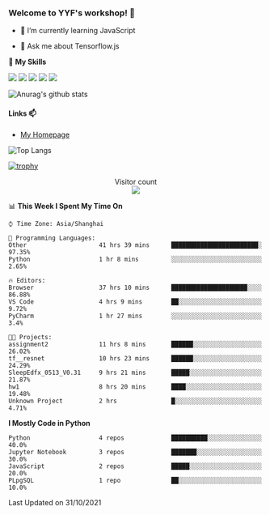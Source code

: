 ### Welcome to YYF's workshop! 👋

<!--
**YifeiYang210/YifeiYang210** is a ✨ _special_ ✨ repository because its `README.md` (this file) appears on your GitHub profile.

Here are some ideas to get you started:

- 🔭 I’m currently working on ...
- 🌱 I’m currently learning ...
- 👯 I’m looking to collaborate on ...
- 🤔 I’m looking for help with ...
- 💬 Ask me about ...
- 📫 How to reach me: ...
- 😄 Pronouns: ...
- ⚡ Fun fact: ...
-->

- 🌱 I’m currently learning JavaScript

- 💬 Ask me about Tensorflow.js

🌟 **My Skills**
<!-- [![](https://img.shields.io/badge/{徽标标题}-{徽标内容}-{徽标颜色}.svg)]({linkUrl}) -->

![](https://img.shields.io/badge/-Python-3f7fbd?logo=Python&logoColor=fff)
![](https://img.shields.io/badge/-DeepLearning-3f7fbd?logo=Pandas&logoColor=fff)
![](https://img.shields.io/badge/-Wechat-3f7fbd?logo=Wechat&logoColor=fff)
![](https://img.shields.io/badge/-C%2B%2B-3f7fbd?logo=C%2B%2B&logoColor=fff)
![](https://img.shields.io/badge/-JavaScript-3f7fbd?logo=JavaScript&logoColor=fff)

![Anurag's github stats](https://github-readme-stats.vercel.app/api?username=YifeiYang210&theme=maroongold)



#### Links 📫

* [My Homepage](https://YifeiYang210.github.io/blog/)

![Top Langs](https://github-readme-stats.vercel.app/api/top-langs/?username=YifeiYang210&hide=roff,c)

[![trophy](https://github-profile-trophy.vercel.app/?username=YifeiYang210&theme=dracula&row=2&column=3)](https://github.com/ryo-ma/github-profile-trophy)

<p align="center"> 
  Visitor count<br>
  <img src="https://profile-counter.glitch.me/YifeiYang210/count.svg" />
</p>

<!--START_SECTION:waka-->
📊 **This Week I Spent My Time On** 

```text
⌚︎ Time Zone: Asia/Shanghai

💬 Programming Languages: 
Other                    41 hrs 39 mins      ████████████████████████░   97.35% 
Python                   1 hr 8 mins         ░░░░░░░░░░░░░░░░░░░░░░░░░   2.65%

🔥 Editors: 
Browser                  37 hrs 10 mins      █████████████████████░░░░   86.88% 
VS Code                  4 hrs 9 mins        ██░░░░░░░░░░░░░░░░░░░░░░░   9.72% 
PyCharm                  1 hr 27 mins        ░░░░░░░░░░░░░░░░░░░░░░░░░   3.4%

🐱‍💻 Projects: 
assignment2              11 hrs 8 mins       ██████░░░░░░░░░░░░░░░░░░░   26.02% 
tf__resnet               10 hrs 23 mins      ██████░░░░░░░░░░░░░░░░░░░   24.29% 
SleepEdfx_0513_V0.31     9 hrs 21 mins       █████░░░░░░░░░░░░░░░░░░░░   21.87% 
hw1                      8 hrs 20 mins       ████░░░░░░░░░░░░░░░░░░░░░   19.48% 
Unknown Project          2 hrs               █░░░░░░░░░░░░░░░░░░░░░░░░   4.71%

```

**I Mostly Code in Python** 

```text
Python                   4 repos             ██████████░░░░░░░░░░░░░░░   40.0% 
Jupyter Notebook         3 repos             ███████░░░░░░░░░░░░░░░░░░   30.0% 
JavaScript               2 repos             █████░░░░░░░░░░░░░░░░░░░░   20.0% 
PLpgSQL                  1 repo              ██░░░░░░░░░░░░░░░░░░░░░░░   10.0%

```



 Last Updated on 31/10/2021
<!--END_SECTION:waka-->



